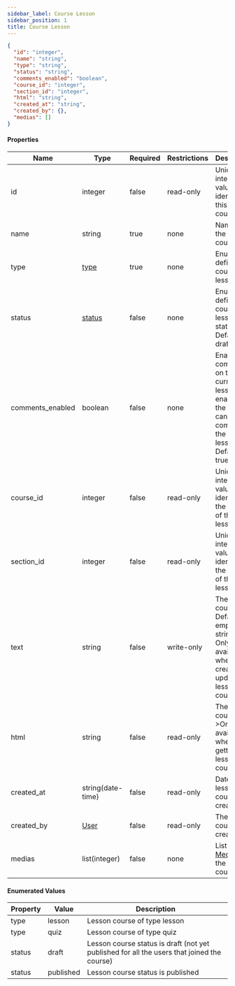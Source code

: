 ```yaml
---
sidebar_label: Course Lesson
sidebar_position: 1
title: Course Lesson
---
```


```json
{
  "id": "integer",
  "name": "string",
  "type": "string",
  "status": "string",
  "comments_enabled": "boolean",
  "course_id": "integer",
  "section_id": "integer",
  "html": "string",
  "created_at": "string",
  "created_by": {},
  "medias": []
}
```

#### Properties

| Name             | Type                                                                    | Required | Restrictions | Description                                                                                                        |
|------------------|-------------------------------------------------------------------------|----------|--------------|--------------------------------------------------------------------------------------------------------------------|
| id               | integer                                                                 | false    | read-only    | Unique integer value identifying this lesson course                                                                |                                                                        
| name             | string                                                                  | true     | none         | Name of the lesson course                                                                                          |
| type             | [type](/docs/apireference/v2/schemas/course_lesson#enumerated-values)   | true     | none         | Enum to define the course lesson type                                                                              |
| status           | [status](/docs/apireference/v2/schemas/course_lesson#enumerated-values) | false    | none         | Enum to define the course lesson status.<br/>Default: draft                                                        |                                                                       
| comments_enabled | boolean                                                                 | false    | none         | Enable the comments on the current lesson; if enabled, the users can comment the current lesson.<br/>Default: true |                                                                                                                
| course_id        | integer                                                                 | false    | read-only    | Unique integer value identifying the course of the lesson                                                          |                                                                        
| section_id       | integer                                                                 | false    | read-only    | Unique integer value identifying the section of the lesson                                                         |
| text             | string                                                                  | false    | write-only   | The lesson course text.<br/>Default: empty string.<br/>Only available when creating or updating a lesson course    |
| html             | string                                                                  | false    | read-only    | The lesson course text.<br/>>Only available when getting a lesson course                                           |
| created_at       | string(date-time)                                                       | false    | read-only    | Datetime of lesson course creation                                                                                 |
| created_by       | [User](/docs/apireference/v2/schemas/user)                              | false    | read-only    | The lesson course creator                                                                                          |
| medias           | list(integer)                                                           | false    | none         | List of id of [Media](/docs/apireference/v2/schemas/media) for the lesson course                                   |

#### Enumerated Values

| Property | Value     | Description                                                                                |
|----------|-----------|--------------------------------------------------------------------------------------------|
| type     | lesson    | Lesson course of type lesson                                                               |
| type     | quiz      | Lesson course of type quiz                                                                 |
| status   | draft     | Lesson course status is draft (not yet published for all the users that joined the course) |
| status   | published | Lesson course status is published                                                          |
